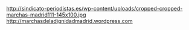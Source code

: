 http://sindicato-periodistas.es/wp-content/uploads/cropped-cropped-marchas-madrid111-145x100.jpg
http://marchasdeladignidadmadrid.wordpress.com
